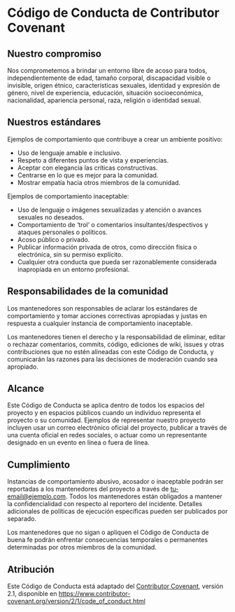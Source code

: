 # Código de Conducta de Contributor Covenant

## Nuestro compromiso
Nos comprometemos a brindar un entorno libre de acoso para todos, independientemente de edad, tamaño corporal, discapacidad visible o invisible, origen étnico, características sexuales, identidad y expresión de género, nivel de experiencia, educación, situación socioeconómica, nacionalidad, apariencia personal, raza, religión o identidad sexual.

## Nuestros estándares
Ejemplos de comportamiento que contribuye a crear un ambiente positivo:
- Uso de lenguaje amable e inclusivo.
- Respeto a diferentes puntos de vista y experiencias.
- Aceptar con elegancia las críticas constructivas.
- Centrarse en lo que es mejor para la comunidad.
- Mostrar empatía hacia otros miembros de la comunidad.

Ejemplos de comportamiento inaceptable:
- Uso de lenguaje o imágenes sexualizadas y atención o avances sexuales no deseados.
- Comportamiento de ‘trol’ o comentarios insultantes/despectivos y ataques personales o políticos.
- Acoso público o privado.
- Publicar información privada de otros, como dirección física o electrónica, sin su permiso explícito.
- Cualquier otra conducta que pueda ser razonablemente considerada inapropiada en un entorno profesional.

## Responsabilidades de la comunidad
Los mantenedores son responsables de aclarar los estándares de comportamiento y tomar acciones correctivas apropiadas y justas en respuesta a cualquier instancia de comportamiento inaceptable.

Los mantenedores tienen el derecho y la responsabilidad de eliminar, editar o rechazar comentarios, commits, código, ediciones de wiki, issues y otras contribuciones que no estén alineadas con este Código de Conducta, y comunicarán las razones para las decisiones de moderación cuando sea apropiado.

## Alcance
Este Código de Conducta se aplica dentro de todos los espacios del proyecto y en espacios públicos cuando un individuo representa el proyecto o su comunidad. Ejemplos de representar nuestro proyecto incluyen usar un correo electrónico oficial del proyecto, publicar a través de una cuenta oficial en redes sociales, o actuar como un representante designado en un evento en línea o fuera de línea.

## Cumplimiento
Instancias de comportamiento abusivo, acosador o inaceptable podrán ser reportadas a los mantenedores del proyecto a través de <tu-email@ejemplo.com>. Todos los mantenedores están obligados a mantener la confidencialidad con respecto al reportero del incidente. Detalles adicionales de políticas de ejecución específicas pueden ser publicados por separado.

Los mantenedores que no sigan o apliquen el Código de Conducta de buena fe podrán enfrentar consecuencias temporales o permanentes determinadas por otros miembros de la comunidad.

## Atribución
Este Código de Conducta está adaptado del [Contributor Covenant](https://www.contributor-covenant.org), versión 2.1, disponible en https://www.contributor-covenant.org/version/2/1/code_of_conduct.html
